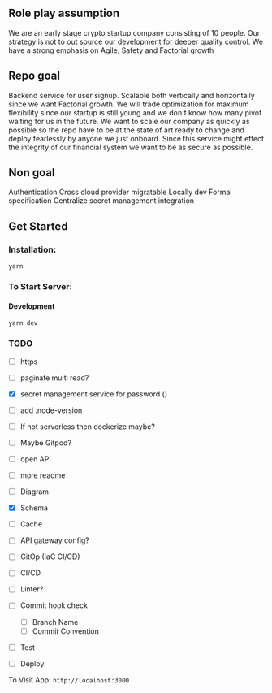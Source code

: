 ## Role play assumption
We are an early stage crypto startup company consisting of 10 people.
Our strategy is not to out source our development for deeper quality control.
We have a strong emphasis on Agile, Safety and Factorial growth

## Repo goal
Backend service for user signup.
Scalable both vertically and horizontally since we want Factorial growth.
We will trade optimization for maximum flexibility since our startup is still young and we don't know how many pivot waiting for us in the future.
We want to scale our company as quickly as possible so the repo have to be at the state of art ready to change and deploy fearlessly by anyone we just onboard.
Since this service might effect the integrity of our financial system we want to be as secure as possible.

## Non goal
Authentication
Cross cloud provider migratable
Locally dev
Formal specification
Centralize secret management integration

## Get Started

### Installation:

```
yarn
```

### To Start Server:

#### Development

```
yarn dev
```

### TODO
- [ ] https
- [ ] paginate multi read?
- [x] secret management service for password ()
- [ ] add .node-version
- [ ] If not serverless then dockerize maybe?
- [ ] Maybe Gitpod?
- [ ] open API
- [ ] more readme
- [ ] Diagram
- [x] Schema
- [ ] Cache
- [ ] API gateway config?
- [ ] GitOp (IaC CI/CD)
- [ ] CI/CD
- [ ] Linter?
- [ ] Commit hook check
  - [ ] Branch Name
  - [ ] Commit Convention
- [ ] Test
- [ ] Deploy


To Visit App: `http://localhost:3000`
